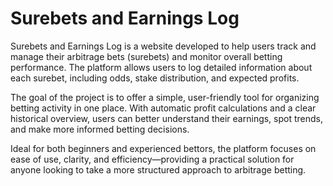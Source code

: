 # Surebets and Earnings Log
Surebets and Earnings Log is a website developed to help users track and manage their arbitrage bets (surebets) and monitor overall betting performance. The platform allows users to log detailed information about each surebet, including odds, stake distribution, and expected profits.

The goal of the project is to offer a simple, user-friendly tool for organizing betting activity in one place. With automatic profit calculations and a clear historical overview, users can better understand their earnings, spot trends, and make more informed betting decisions.

Ideal for both beginners and experienced bettors, the platform focuses on ease of use, clarity, and efficiency—providing a practical solution for anyone looking to take a more structured approach to arbitrage betting.
